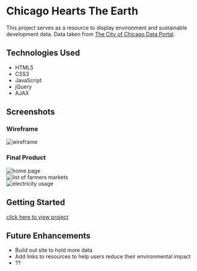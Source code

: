 # Chicago Hearts The Earth  
This project serves as a resource to display environment and sustainable development data. Data taken from [The City of Chicago Data Portal](https://data.cityofchicago.org/browse?category=Environment+%26+Sustainable+Development).
## Technologies Used  
* HTML5  
* CSS3  
* JavaScript  
* jQuery  
* AJAX  
## Screenshots  
### Wireframe
![wireframe]()
### Final Product
![home page]()  
![list of farmers markets]()  
![electricity usage]()  
## Getting Started  
[click here to view project]()  
## Future Enhancements  
* Build out site to hold more data  
* Add links to resources to help users reduce their environmental impact
* ??